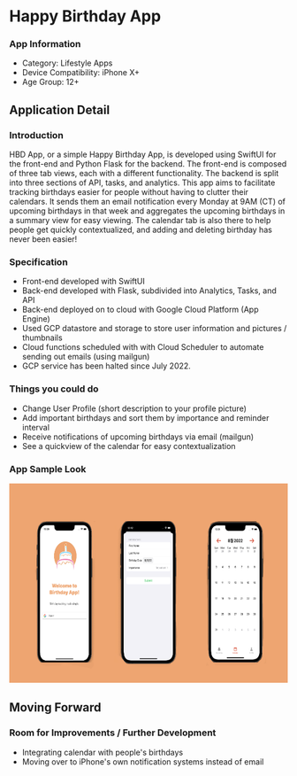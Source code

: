 # Happy Birthday App

### App Information 
* Category: Lifestyle Apps
* Device Compatibility: iPhone X+
* Age Group: 12+

## Application Detail

### Introduction 
HBD App, or a simple Happy Birthday App, is developed using SwiftUI for the front-end
and Python Flask for the backend. The front-end is composed of three tab views, each with a
different functionality. The backend is split into three sections of API, tasks, and analytics. This
app aims to facilitate tracking birthdays easier for people without having to clutter their
calendars. It sends them an email notification every Monday at 9AM (CT) of upcoming
birthdays in that week and aggregates the upcoming birthdays in a summary view for easy
viewing. The calendar tab is also there to help people get quickly contextualized, and adding and
deleting birthday has never been easier! 

### Specification 
- Front-end developed with SwiftUI
- Back-end developed with Flask, subdivided into Analytics, Tasks, and API
- Back-end deployed on to cloud with Google Cloud Platform (App Engine)
- Used GCP datastore and storage to store user information and pictures / thumbnails
- Cloud functions scheduled with with Cloud Scheduler to automate sending out emails (using mailgun)
- GCP service has been halted since July 2022. 


### Things you could do 
- Change User Profile (short description to your profile picture) 
- Add important birthdays and sort them by importance and reminder interval
- Receive notifications of upcoming birthdays via email (mailgun)
- See a quickview of the calendar for easy contextualization


### App Sample Look
<img src="https://github.com/bspark2318/birthdayApp/blob/main/Screenshot/sample.png" 
     alt="Sample Application Look#1" width="640" height="360">

## Moving Forward

### Room for Improvements / Further Development
- Integrating calendar with people's birthdays 
- Moving over to iPhone's own notification systems instead of email 





